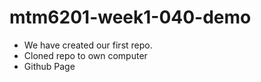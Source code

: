 # mtm6201-week1-040-demo

- We have created our first repo.
- Cloned repo to own computer
- Github Page
